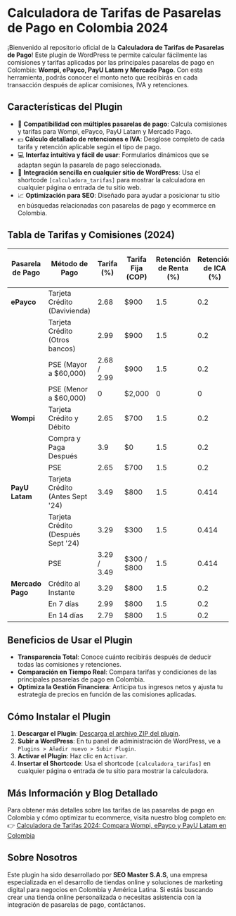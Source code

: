 
# **Calculadora de Tarifas de Pasarelas de Pago en Colombia 2024**

¡Bienvenido al repositorio oficial de la **Calculadora de Tarifas de Pasarelas de Pago**! Este plugin de WordPress te permite calcular fácilmente las comisiones y tarifas aplicadas por las principales pasarelas de pago en Colombia: **Wompi, ePayco, PayU Latam y Mercado Pago**. Con esta herramienta, podrás conocer el monto neto que recibirás en cada transacción después de aplicar comisiones, IVA y retenciones.

## **Características del Plugin**

- 🏦 **Compatibilidad con múltiples pasarelas de pago**: Calcula comisiones y tarifas para Wompi, ePayco, PayU Latam y Mercado Pago.
- 💵 **Cálculo detallado de retenciones e IVA**: Desglose completo de cada tarifa y retención aplicable según el tipo de pago.
- 💻 **Interfaz intuitiva y fácil de usar**: Formularios dinámicos que se adaptan según la pasarela de pago seleccionada.
- 🔗 **Integración sencilla en cualquier sitio de WordPress**: Usa el shortcode `[calculadora_tarifas]` para mostrar la calculadora en cualquier página o entrada de tu sitio web.
- 📈 **Optimización para SEO**: Diseñado para ayudar a posicionar tu sitio en búsquedas relacionadas con pasarelas de pago y ecommerce en Colombia.

## **Tabla de Tarifas y Comisiones (2024)**

| **Pasarela de Pago** | **Método de Pago**               | **Tarifa (%)**  | **Tarifa Fija (COP)** | **Retención de Renta (%)** | **Retención de ICA (%)** | **IVA sobre Tarifa (%)** |
|----------------------|---------------------------------|-----------------|-----------------------|---------------------------|--------------------------|--------------------------|
| **ePayco**           | Tarjeta Crédito (Davivienda)    | 2.68            | $900                  | 1.5                       | 0.2                      | 19                       |
|                      | Tarjeta Crédito (Otros bancos)  | 2.99            | $900                  | 1.5                       | 0.2                      | 19                       |
|                      | PSE (Mayor a $60,000)           | 2.68 / 2.99     | $900                  | 1.5                       | 0.2                      | 19                       |
|                      | PSE (Menor a $60,000)           | 0               | $2,000                | 0                         | 0                        | 19                       |
| **Wompi**            | Tarjeta Crédito y Débito        | 2.65            | $700                  | 1.5                       | 0.2                      | 19                       |
|                      | Compra y Paga Después           | 3.9             | $0                    | 1.5                       | 0.2                      | 19                       |
|                      | PSE                             | 2.65            | $700                  | 1.5                       | 0.2                      | 19                       |
| **PayU Latam**       | Tarjeta Crédito (Antes Sept '24)| 3.49            | $800                  | 1.5                       | 0.414                    | 19                       |
|                      | Tarjeta Crédito (Después Sept '24)| 3.29          | $300                  | 1.5                       | 0.414                    | 19                       |
|                      | PSE                             | 3.29 / 3.49     | $300 / $800           | 1.5                       | 0.414                    | 19                       |
| **Mercado Pago**     | Crédito al Instante             | 3.29            | $800                  | 1.5                       | 0.2                      | 19                       |
|                      | En 7 días                       | 2.99            | $800                  | 1.5                       | 0.2                      | 19                       |
|                      | En 14 días                      | 2.79            | $800                  | 1.5                       | 0.2                      | 19                       |

## **Beneficios de Usar el Plugin**

- **Transparencia Total**: Conoce cuánto recibirás después de deducir todas las comisiones y retenciones.
- **Comparación en Tiempo Real**: Compara tarifas y condiciones de las principales pasarelas de pago en Colombia.
- **Optimiza la Gestión Financiera**: Anticipa tus ingresos netos y ajusta tu estrategia de precios en función de las comisiones aplicadas.

## **Cómo Instalar el Plugin**

1. **Descargar el Plugin**: [Descarga el archivo ZIP del plugin](https://github.com/DavidFMonroy/calculadora-tarifas-wompi-payu-epayco-wordpress).
2. **Subir a WordPress**: En tu panel de administración de WordPress, ve a `Plugins > Añadir nuevo > Subir Plugin`.
3. **Activar el Plugin**: Haz clic en `Activar`.
4. **Insertar el Shortcode**: Usa el shortcode `[calculadora_tarifas]` en cualquier página o entrada de tu sitio para mostrar la calculadora.

## **Más Información y Blog Detallado**

Para obtener más detalles sobre las tarifas de las pasarelas de pago en Colombia y cómo optimizar tu ecommerce, visita nuestro blog completo en:  
👉 [Calculadora de Tarifas 2024: Compara Wompi, ePayco y PayU Latam en Colombia](https://www.seomaster.com.co/recursos/calculadora-de-tarifas-2024-compara-wompi-epayco-y-payu-latam-en-colombia-plugin-gratis-incluido/)

## **Sobre Nosotros**

Este plugin ha sido desarrollado por **SEO Master S.A.S**, una empresa especializada en el desarrollo de tiendas online y soluciones de marketing digital para negocios en Colombia y América Latina. Si estás buscando crear una tienda online personalizada o necesitas asistencia con la integración de pasarelas de pago, contáctanos.
